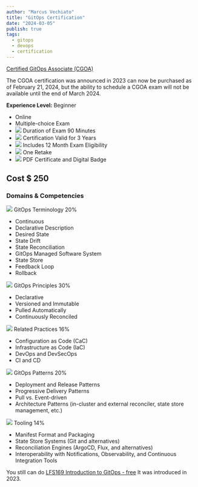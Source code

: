```yaml
---
author: "Marcus Vechiato"
title: "GitOps Certification"
date: "2024-03-05"
publish: true
tags: 
  - gitops
  - devops
  - certification
--- 
```


[Certified GitOps Associate (CGOA)](https://training.linuxfoundation.org/certification/certified-gitops-associate-cgoa/)

The CGOA certification was announced in 2023 can now be purchased as of February 21, 2024, but the ability to schedule a CGOA exam will not be available until the end of March 2024.  

**Experience Level:** Beginner

- Online
- Multiple-choice Exam
- ![](https://training.linuxfoundation.org/wp-content/mu-plugins/lf-owls-pdp/assets/images/pdp-fundamentals/include-2.png) Duration of Exam 90 Minutes
- ![](https://training.linuxfoundation.org/wp-content/mu-plugins/lf-owls-pdp/assets/images/pdp-fundamentals/include-3.png) Certification Valid for 3 Years
- ![](https://training.linuxfoundation.org/wp-content/mu-plugins/lf-owls-pdp/assets/images/pdp-fundamentals/include-4.png) Includes 12 Month Exam Eligibility
- ![](https://training.linuxfoundation.org/wp-content/mu-plugins/lf-owls-pdp/assets/images/pdp-fundamentals/include-5.png) One Retake
- ![](https://training.linuxfoundation.org/wp-content/mu-plugins/lf-owls-pdp/assets/images/pdp-fundamentals/include-6.png) PDF Certificate and Digital Badge

## Cost $ 250

### Domains & Competencies

![](https://training.linuxfoundation.org/wp-content/mu-plugins/lf-owls-pdp/assets/images/pdp-fundamentals/course-chapter.png) GitOps Terminology 20%

- Continuous  
- Declarative Description  
- Desired State  
- State Drift  
- State Reconciliation  
- GitOps Managed Software System  
- State Store  
- Feedback Loop  
- Rollback

![](https://training.linuxfoundation.org/wp-content/mu-plugins/lf-owls-pdp/assets/images/pdp-fundamentals/course-chapter.png) GitOps Principles 30%

- Declarative  
- Versioned and Immutable  
- Pulled Automatically  
- Continuously Reconciled  

![](https://training.linuxfoundation.org/wp-content/mu-plugins/lf-owls-pdp/assets/images/pdp-fundamentals/course-chapter.png) Related Practices 16%

- Configuration as Code (CaC)  
- Infrastructure as Code (IaC)  
- DevOps and DevSecOps  
- CI and CD

![](https://training.linuxfoundation.org/wp-content/mu-plugins/lf-owls-pdp/assets/images/pdp-fundamentals/course-chapter.png) GitOps Patterns 20%

- Deployment and Release Patterns  
- Progressive Delivery Patterns  
- Pull vs. Event-driven  
- Architecture Patterns (in-cluster and external reconciler, state store management, etc.)

![](https://training.linuxfoundation.org/wp-content/mu-plugins/lf-owls-pdp/assets/images/pdp-fundamentals/course-chapter.png) Tooling 14%

- Manifest Format and Packaging  
- State Store Systems (Git and alternatives)  
- Reconciliation Engines (ArgoCD, Flux, and alternatives)  
- Interoperability with Notifications, Observability, and Continuous Integration Tools

You still can do [LFS169 Introduction to GitOps - free](https://training.linuxfoundation.org/training/introduction-to-gitops-lfs169/) It was introduced in 2023.

